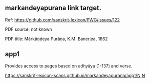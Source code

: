 ## markandeyapurana  link target.

Ref: https://github.com/sanskrit-lexicon/PWG/issues/122

PDF source: not known

PDF title: Mārkāṇḍeya Purāṇa, K.M. Banerjea, 1862

## app1
Provides access to pages based on adhyāya (1-137) and verse.

https://sanskrit-lexicon-scans.github.io/markandeyapurana/app1/N,N


